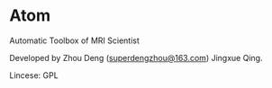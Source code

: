 Atom
====

Automatic Toolbox of MRI Scientist


Developed by Zhou Deng (superdengzhou@163.com) Jingxue Qing.


Lincese: GPL
